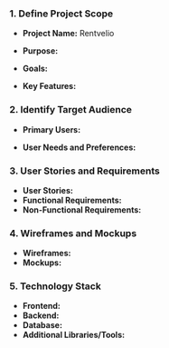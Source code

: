 ### 1. Define Project Scope

- **Project Name:** Rentvelio

- **Purpose:**

- **Goals:**

- **Key Features:**


### 2. Identify Target Audience

- **Primary Users:**

- **User Needs and Preferences:**


### 3. User Stories and Requirements

- **User Stories:**
- **Functional Requirements:**
- **Non-Functional Requirements:**


### 4. Wireframes and Mockups

- **Wireframes:**
- **Mockups:**


### 5. Technology Stack

- **Frontend:**
- **Backend:**
- **Database:**
- **Additional Libraries/Tools:**




